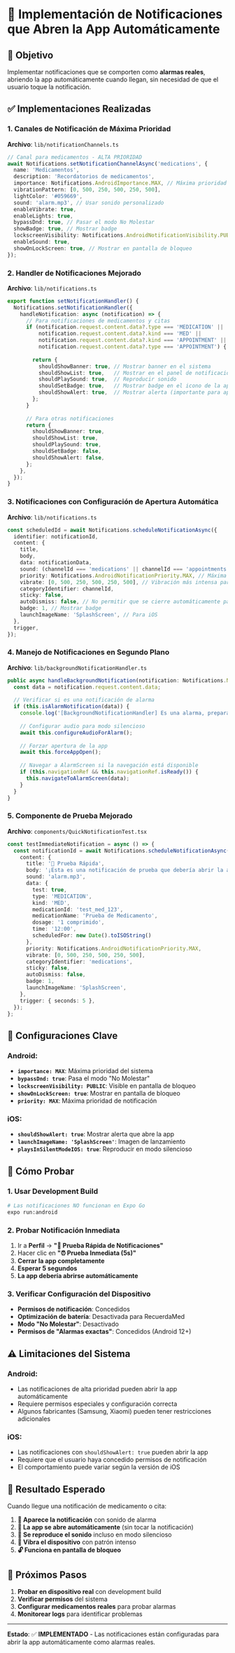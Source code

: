 
# 🔔 Implementación de Notificaciones que Abren la App Automáticamente

## 🎯 **Objetivo**

Implementar notificaciones que se comporten como **alarmas reales**, abriendo la app automáticamente cuando llegan, sin necesidad de que el usuario toque la notificación.

## ✅ **Implementaciones Realizadas**

### 1. **Canales de Notificación de Máxima Prioridad**

**Archivo**: `lib/notificationChannels.ts`

```typescript
// Canal para medicamentos - ALTA PRIORIDAD
await Notifications.setNotificationChannelAsync('medications', {
  name: 'Medicamentos',
  description: 'Recordatorios de medicamentos',
  importance: Notifications.AndroidImportance.MAX, // Máxima prioridad
  vibrationPattern: [0, 500, 250, 500, 250, 500],
  lightColor: '#059669',
  sound: 'alarm.mp3', // Usar sonido personalizado
  enableVibrate: true,
  enableLights: true,
  bypassDnd: true, // Pasar el modo No Molestar
  showBadge: true, // Mostrar badge
  lockscreenVisibility: Notifications.AndroidNotificationVisibility.PUBLIC,
  enableSound: true,
  showOnLockScreen: true, // Mostrar en pantalla de bloqueo
});
```

### 2. **Handler de Notificaciones Mejorado**

**Archivo**: `lib/notifications.ts`

```typescript
export function setNotificationHandler() {
  Notifications.setNotificationHandler({
    handleNotification: async (notification) => {
      // Para notificaciones de medicamentos y citas
      if (notification.request.content.data?.type === 'MEDICATION' || 
          notification.request.content.data?.kind === 'MED' ||
          notification.request.content.data?.kind === 'APPOINTMENT' ||
          notification.request.content.data?.type === 'APPOINTMENT') {
        
        return {
          shouldShowBanner: true, // Mostrar banner en el sistema
          shouldShowList: true,   // Mostrar en el panel de notificaciones
          shouldPlaySound: true,  // Reproducir sonido
          shouldSetBadge: true,   // Mostrar badge en el icono de la app
          shouldShowAlert: true,  // Mostrar alerta (importante para apertura automática)
        };
      }
      
      // Para otras notificaciones
      return {
        shouldShowBanner: true,
        shouldShowList: true,
        shouldPlaySound: true,
        shouldSetBadge: false,
        shouldShowAlert: false,
      };
    },
  });
}
```

### 3. **Notificaciones con Configuración de Apertura Automática**

**Archivo**: `lib/notifications.ts`

```typescript
const scheduledId = await Notifications.scheduleNotificationAsync({
  identifier: notificationId,
  content: {
    title,
    body,
    data: notificationData,
    sound: (channelId === 'medications' || channelId === 'appointments') ? 'alarm.mp3' : 'default',
    priority: Notifications.AndroidNotificationPriority.MAX, // Máxima prioridad para alarmas
    vibrate: [0, 500, 250, 500, 250, 500], // Vibración más intensa para alarmas
    categoryIdentifier: channelId,
    sticky: false,
    autoDismiss: false, // No permitir que se cierre automáticamente para alarmas
    badge: 1, // Mostrar badge
    launchImageName: 'SplashScreen', // Para iOS
  },
  trigger,
});
```

### 4. **Manejo de Notificaciones en Segundo Plano**

**Archivo**: `lib/backgroundNotificationHandler.ts`

```typescript
public async handleBackgroundNotification(notification: Notifications.Notification) {
  const data = notification.request.content.data;
  
  // Verificar si es una notificación de alarma
  if (this.isAlarmNotification(data)) {
    console.log('[BackgroundNotificationHandler] Es una alarma, preparando apertura automática...');
    
    // Configurar audio para modo silencioso
    await this.configureAudioForAlarm();
    
    // Forzar apertura de la app
    await this.forceAppOpen();
    
    // Navegar a AlarmScreen si la navegación está disponible
    if (this.navigationRef && this.navigationRef.isReady()) {
      this.navigateToAlarmScreen(data);
    }
  }
}
```

### 5. **Componente de Prueba Mejorado**

**Archivo**: `components/QuickNotificationTest.tsx`

```typescript
const testImmediateNotification = async () => {
  const notificationId = await Notifications.scheduleNotificationAsync({
    content: {
      title: '🔔 Prueba Rápida',
      body: '¡Esta es una notificación de prueba que debería abrir la app!',
      sound: 'alarm.mp3',
      data: { 
        test: true, 
        type: 'MEDICATION',
        kind: 'MED',
        medicationId: 'test_med_123',
        medicationName: 'Prueba de Medicamento',
        dosage: '1 comprimido',
        time: '12:00',
        scheduledFor: new Date().toISOString()
      },
      priority: Notifications.AndroidNotificationPriority.MAX,
      vibrate: [0, 500, 250, 500, 250, 500],
      categoryIdentifier: 'medications',
      sticky: false,
      autoDismiss: false,
      badge: 1,
      launchImageName: 'SplashScreen',
    },
    trigger: { seconds: 5 },
  });
};
```

## 🔧 **Configuraciones Clave**

### **Android:**
- **`importance: MAX`**: Máxima prioridad del sistema
- **`bypassDnd: true`**: Pasa el modo "No Molestar"
- **`lockscreenVisibility: PUBLIC`**: Visible en pantalla de bloqueo
- **`showOnLockScreen: true`**: Mostrar en pantalla de bloqueo
- **`priority: MAX`**: Máxima prioridad de notificación

### **iOS:**
- **`shouldShowAlert: true`**: Mostrar alerta que abre la app
- **`launchImageName: 'SplashScreen'`**: Imagen de lanzamiento
- **`playsInSilentModeIOS: true`**: Reproducir en modo silencioso

## 📱 **Cómo Probar**

### 1. **Usar Development Build**
```bash
# Las notificaciones NO funcionan en Expo Go
expo run:android
```

### 2. **Probar Notificación Inmediata**
1. Ir a **Perfil** → **"🧪 Prueba Rápida de Notificaciones"**
2. Hacer clic en **"⏰ Prueba Inmediata (5s)"**
3. **Cerrar la app completamente**
4. **Esperar 5 segundos**
5. **La app debería abrirse automáticamente**

### 3. **Verificar Configuración del Dispositivo**
- **Permisos de notificación**: Concedidos
- **Optimización de batería**: Desactivada para RecuerdaMed
- **Modo "No Molestar"**: Desactivado
- **Permisos de "Alarmas exactas"**: Concedidos (Android 12+)

## ⚠️ **Limitaciones del Sistema**

### **Android:**
- Las notificaciones de alta prioridad pueden abrir la app automáticamente
- Requiere permisos especiales y configuración correcta
- Algunos fabricantes (Samsung, Xiaomi) pueden tener restricciones adicionales

### **iOS:**
- Las notificaciones con `shouldShowAlert: true` pueden abrir la app
- Requiere que el usuario haya concedido permisos de notificación
- El comportamiento puede variar según la versión de iOS

## 🎯 **Resultado Esperado**

Cuando llegue una notificación de medicamento o cita:

1. **🔔 Aparece la notificación** con sonido de alarma
2. **📱 La app se abre automáticamente** (sin tocar la notificación)
3. **🚨 Se reproduce el sonido** incluso en modo silencioso
4. **📳 Vibra el dispositivo** con patrón intenso
5. **🔓 Funciona en pantalla de bloqueo**

## 🔄 **Próximos Pasos**

1. **Probar en dispositivo real** con development build
2. **Verificar permisos** del sistema
3. **Configurar medicamentos reales** para probar alarmas
4. **Monitorear logs** para identificar problemas

---

**Estado**: ✅ **IMPLEMENTADO** - Las notificaciones están configuradas para abrir la app automáticamente como alarmas reales.
